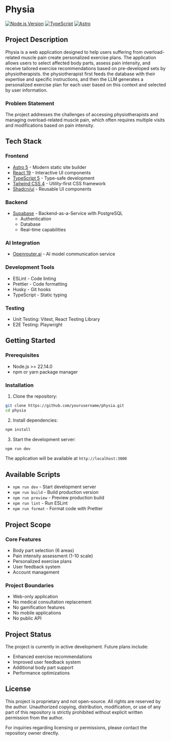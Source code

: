 # Physia

[![Node.js Version](https://img.shields.io/badge/node-%3E%3D22.14.0-brightgreen)](https://nodejs.org/)
[![TypeScript](https://img.shields.io/badge/TypeScript-5.0-blue)](https://www.typescriptlang.org/)
[![Astro](https://img.shields.io/badge/Astro-5.5.5-purple)](https://astro.build/)

## Project Description

Physia is a web application designed to help users suffering from overload-related muscle pain create personalized exercise plans. The application allows users to select affected body parts, assess pain intensity, and receive tailored exercise recommendations based on pre-developed sets by physiotherapists. the physiotherapist first feeds the database with their expertise and specific instructions, and then the LLM generates a personalized exercise plan for each user based on this context and selected by user information.

### Problem Statement

The project addresses the challenges of accessing physiotherapists and managing overload-related muscle pain, which often requires multiple visits and modifications based on pain intensity.

## Tech Stack

### Frontend

- [Astro 5](https://astro.build/) - Modern static site builder
- [React 19](https://react.dev/) - Interactive UI components
- [TypeScript 5](https://www.typescriptlang.org/) - Type-safe development
- [Tailwind CSS 4](https://tailwindcss.com/) - Utility-first CSS framework
- [Shadcn/ui](https://ui.shadcn.com/) - Reusable UI components

### Backend

- [Supabase](https://supabase.com/) - Backend-as-a-Service with PostgreSQL
  - Authentication
  - Database
  - Real-time capabilities

### AI Integration

- [Openrouter.ai](https://openrouter.ai/) - AI model communication service

### Development Tools

- ESLint - Code linting
- Prettier - Code formatting
- Husky - Git hooks
- TypeScript - Static typing

### Testing

- Unit Testing: Vitest, React Testing Library
- E2E Testing: Playwright

## Getting Started

### Prerequisites

- Node.js >= 22.14.0
- npm or yarn package manager

### Installation

1. Clone the repository:

```bash
git clone https://github.com/yourusername/physia.git
cd physia
```

2. Install dependencies:

```bash
npm install
```

3. Start the development server:

```bash
npm run dev
```

The application will be available at `http://localhost:3000`

## Available Scripts

- `npm run dev` - Start development server
- `npm run build` - Build production version
- `npm run preview` - Preview production build
- `npm run lint` - Run ESLint
- `npm run format` - Format code with Prettier

## Project Scope

### Core Features

- Body part selection (6 areas)
- Pain intensity assessment (1-10 scale)
- Personalized exercise plans
- User feedback system
- Account management

### Project Boundaries

- Web-only application
- No medical consultation replacement
- No gamification features
- No mobile applications
- No public API

## Project Status

The project is currently in active development. Future plans include:

- Enhanced exercise recommendations
- Improved user feedback system
- Additional body part support
- Performance optimizations

## License

This project is proprietary and not open-source. All rights are reserved by the author. Unauthorized copying, distribution, modification, or use of any part of this repository is strictly prohibited without explicit written permission from the author.

For inquiries regarding licensing or permissions, please contact the repository owner directly.
